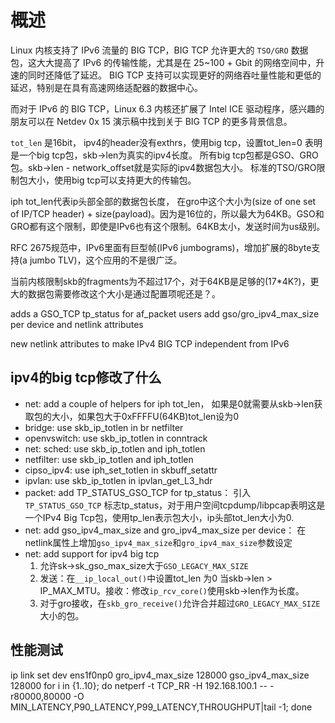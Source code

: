 # 概述

Linux 内核支持了 IPv6 流量的 BIG TCP，BIG TCP 允许更大的 `TSO/GRO` 数据包，这大大提高了 IPv6 的传输性能，尤其是在 25~100 + Gbit 的网络空间中，升速的同时还降低了延迟。
BIG TCP 支持可以实现更好的网络吞吐量性能和更低的延迟，特别是在具有高速网络适配器的数据中心。

而对于 IPv6 的 BIG TCP，Linux 6.3 内核还扩展了 Intel ICE 驱动程序，感兴趣的朋友可以在 Netdev 0x 15 演示稿中找到关于 BIG TCP 的更多背景信息。

`tot_len` 是16bit， ipv4的header没有exthrs，使用big tcp，设置tot_len=0 表明是一个big tcp包，skb->len为真实的ipv4长度。 所有big tcp包都是GSO、GRO包。skb->len - network_offset就是实际的ipv4数据包大小。
标准的TSO/GRO限制包大小，使用big tcp可以支持更大的传输包。

iph tot_len代表ip头部全部的数据包长度， 在gro中这个大小为(size of one set of IP/TCP header) + size(payload)。因为是16位的，所以最大为64KB。GSO和GRO都有这个限制，即使是IPv6也有这个限制。64KB太小，发送时间为us级别。

RFC 2675规范中，IPv6里面有巨型帧(IPv6 jumbograms)，增加扩展的8byte支持(a jumbo TLV)，这个应用的不是很广泛。

当前内核限制skb的fragments为不超过17个，对于64KB是足够的(17*4K?)，更大的数据包需要修改这个大小是通过配置项呢还是？。



adds a GSO_TCP tp_status for af_packet users
add gso/gro_ipv4_max_size per device and netlink attributes

new netlink attributes to make IPv4 BIG TCP independent from IPv6

## ipv4的big tcp修改了什么

- net: add a couple of helpers for iph tot_len， 如果是0就需要从skb->len获取包的大小，如果包大于0xFFFFU(64KB)tot_len设为0
- bridge: use skb_ip_totlen in br netfilter
- openvswitch: use skb_ip_totlen in conntrack
- net: sched: use skb_ip_totlen and iph_totlen
- netfilter: use skb_ip_totlen and iph_totlen
- cipso_ipv4: use iph_set_totlen in skbuff_setattr
- ipvlan: use skb_ip_totlen in ipvlan_get_L3_hdr
- packet: add TP_STATUS_GSO_TCP for tp_status： 引入`TP_STATUS_GSO_TCP` 标志tp_status，对于用户空间tcpdump/libpcap表明这是一个IPv4 Big Tcp包，使用tp_len表示包大小，ip头部tot_len大小为0.
- net: add gso_ipv4_max_size and gro_ipv4_max_size per device： 在netlink属性上增加`gso_ipv4_max_size`和`gro_ipv4_max_size`参数设定
- net: add support for ipv4 big tcp
    1. 允许sk->sk_gso_max_size大于`GSO_LEGACY_MAX_SIZE`
    2. 发送：在`__ip_local_out()`中设置tot_len 为0 当skb->len > IP_MAX_MTU。接收：修改`ip_rcv_core()`使用skb->len作为长度。
    3. 对于gro接收，在`skb_gro_receive()`允许合并超过`GRO_LEGACY_MAX_SIZE`大小的包。

## 性能测试

ip link set dev ens1f0np0 gro_ipv4_max_size 128000 gso_ipv4_max_size 128000
for i in {1..10}; do netperf -t TCP_RR -H 192.168.100.1 -- -r80000,80000 -O MIN_LATENCY,P90_LATENCY,P99_LATENCY,THROUGHPUT|tail -1; done